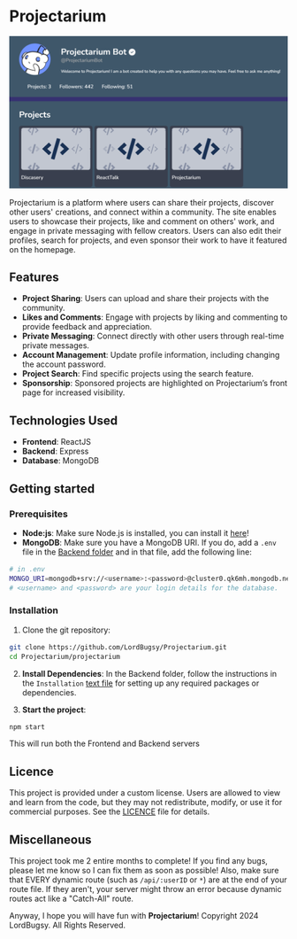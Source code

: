 # Projectarium

![Projectarium](image-1.png)

Projectarium is a platform where users can share their projects, discover other users' creations, and connect within a community. The site enables users to showcase their projects, like and comment on others' work, and engage in private messaging with fellow creators. Users can also edit their profiles, search for projects, and even sponsor their work to have it featured on the homepage.

## Features
- **Project Sharing**: Users can upload and share their projects with the community.
- **Likes and Comments**: Engage with projects by liking and commenting to provide feedback and appreciation.
- **Private Messaging**: Connect directly with other users through real-time private messages.
- **Account Management**: Update profile information, including changing the account password.
- **Project Search**: Find specific projects using the search feature.
- **Sponsorship**: Sponsored projects are highlighted on Projectarium’s front page for increased visibility.

## Technologies Used
- **Frontend**: ReactJS
- **Backend**: Express
- **Database**: MongoDB

## Getting started
### Prerequisites
- **Node:js**: Make sure Node.js is installed, you can install it [here](https://nodejs.org/en/download/package-manager)!
- **MongoDB**: Make sure you have a MongoDB URI. If you do, add a ``.env`` file in the [Backend folder](./src/Backend/) and in that file, add the following line:
```bash
# in .env
MONGO_URI=mongodb+srv://<username>:<password>@cluster0.qk6mh.mongodb.net/?retryWrites=true&w=majority&appName=Cluster0
# <username> and <password> are your login details for the database.
```

### Installation

1. Clone the git repository:
```bash
git clone https://github.com/LordBugsy/Projectarium.git
cd Projectarium/projectarium
```

2. **Install Dependencies**: In the Backend folder, follow the instructions in the ``Installation`` [text file](./src/Backend/Installations.txt) for setting up any required packages or dependencies.

3. **Start the project**:
```bash
npm start
```
This will run both the Frontend and Backend servers

## Licence
This project is provided under a custom license. Users are allowed to view and learn from the code, but they may not redistribute, modify, or use it for commercial purposes. See the [LICENCE](./LICENCE.txt) file for details.

## Miscellaneous
This project took me 2 entire months to complete! If you find any bugs, please let me know so I can fix them as soon as possible!
Also, make sure that EVERY dynamic route (such as ``/api/:userID`` or ``*``) are at the end of your route file. If they aren't, your server might throw an error because dynamic routes act like a "Catch-All" route.

Anyway, I hope you will have fun with **Projectarium**!
Copyright 2024 LordBugsy. All Rights Reserved.